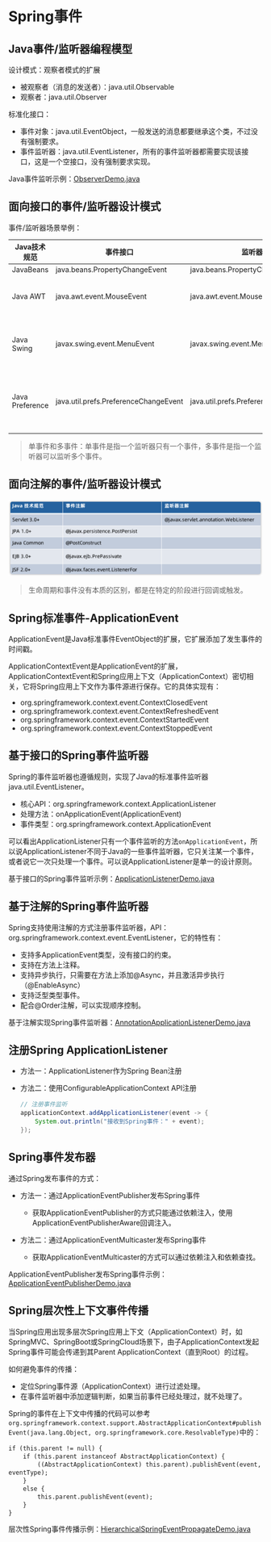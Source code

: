 # Spring事件

## Java事件/监听器编程模型

设计模式：观察者模式的扩展

* 被观察者（消息的发送者）：java.util.Observable
* 观察者：java.util.Observer

标准化接口：

* 事件对象：java.util.EventObject，一般发送的消息都要继承这个类，不过没有强制要求。
* 事件监听器：java.util.EventListener，所有的事件监听器都需要实现该接口，这是一个空接口，没有强制要求实现。

Java事件监听示例：[ObserverDemo.java](https://github.com/wkk1994/spring-ioc-learn/blob/master/event/src/main/java/com/wkk/learn/spring/ioc/event/ObserverDemo.java)

## 面向接口的事件/监听器设计模式

事件/监听器场景举例：

|Java技术规范|事件接口|监听器接口|说明|
|--|--|--|--|
|JavaBeans|java.beans.PropertyChangeEvent|java.beans.PropertyChangeEventListener||
|Java AWT|java.awt.event.MouseEvent|java.awt.event.MouseListener|监听鼠标的事件|
|Java Swing|javax.swing.event.MenuEvent|javax.swing.event.MenuListener|swing的菜单相关的事件|
|Java Preference|java.util.prefs.PreferenceChangeEvent|java.util.prefs.PreferenceChangeListener|用于接收用户编好的事件|

> 单事件和多事件：单事件是指一个监听器只有一个事件，多事件是指一个监听器可以监听多个事件。

## 面向注解的事件/监听器设计模式

![注解事件监听器设计模式](./images/注解事件监听器设计模式.png)

> 生命周期和事件没有本质的区别，都是在特定的阶段进行回调或触发。

## Spring标准事件-ApplicationEvent

ApplicationEvent是Java标准事件EventObject的扩展，它扩展添加了发生事件的时间戳。

ApplicationContextEvent是ApplicationEvent的扩展，ApplicationContextEvent和Spring应用上下文（ApplicationContext）密切相关，它将Spring应用上下文作为事件源进行保存。它的具体实现有：

* org.springframework.context.event.ContextClosedEvent
* org.springframework.context.event.ContextRefreshedEvent
* org.springframework.context.event.ContextStartedEvent
* org.springframework.context.event.ContextStoppedEvent

## 基于接口的Spring事件监听器

Spring的事件监听器也遵循规则，实现了Java的标准事件监听器java.util.EventListener。

* 核心API：org.springframework.context.ApplicationListener
* 处理方法：onApplicationEvent(ApplicationEvent)
* 事件类型：org.springframework.context.ApplicationEvent

可以看出ApplicationListener只有一个事件监听的方法`onApplicationEvent`，所以说ApplicationListener不同于Java的一些事件监听器，它只关注某一个事件，或者说它一次只处理一个事件。可以说ApplicationListener是单一的设计原则。

基于接口的Spring事件监听示例：[ApplicationListenerDemo.java](https://github.com/wkk1994/spring-ioc-learn/blob/master/event/src/main/java/com/wkk/learn/spring/ioc/event/ApplicationListenerDemo.java)

## 基于注解的Spring事件监听器

Spring支持使用注解的方式注册事件监听器，API：org.springframework.context.event.EventListener，它的特性有：

* 支持多ApplicationEvent类型，没有接口的约束。
* 支持在方法上注释。
* 支持异步执行，只需要在方法上添加@Async，并且激活异步执行（@EnableAsync）
* 支持泛型类型事件。
* 配合@Order注解，可以实现顺序控制。

基于注解实现Spring事件监听器：[AnnotationApplicationListenerDemo.java](https://github.com/wkk1994/spring-ioc-learn/blob/master/event/src/main/java/com/wkk/learn/spring/ioc/event/AnnotationApplicationListenerDemo.java)

## 注册Spring ApplicationListener

* 方法一：ApplicationListener作为Spring Bean注册

* 方法二：使用ConfigurableApplicationContext API注册

  ```java
  // 注册事件监听
  applicationContext.addApplicationListener(event -> {
      System.out.println("接收到Spring事件：" + event);
  });
  ```

## Spring事件发布器

通过Spring发布事件的方式：

* 方法一：通过ApplicationEventPublisher发布Spring事件
  * 获取ApplicationEventPublisher的方式只能通过依赖注入，使用ApplicationEventPublisherAware回调注入。

* 方法二：通过ApplicationEventMulticaster发布Spring事件
  * 获取ApplicationEventMulticaster的方式可以通过依赖注入和依赖查找。

ApplicationEventPublisher发布Spring事件示例：[ApplicationEventPublisherDemo.java](https://github.com/wkk1994/spring-ioc-learn/blob/master/event/src/main/java/com/wkk/learn/spring/ioc/event/ApplicationEventPublisherDemo.java)

## Spring层次性上下文事件传播

当Spring应用出现多层次Spring应用上下文（ApplicationContext）时，如SpringMVC、SpringBoot或SpringCloud场景下，由子ApplicationContext发起Spring事件可能会传递到其Parent ApplicationContext（直到Root）的过程。

如何避免事件的传播：

* 定位Spring事件源（ApplicationContext）进行过滤处理。
* 在事件监听器中添加逻辑判断，如果当前事件已经处理过，就不处理了。

Spring的事件在上下文中传播的代码可以参考`org.springframework.context.support.AbstractApplicationContext#publishEvent(java.lang.Object, org.springframework.core.ResolvableType)`中的：

```text
if (this.parent != null) {
    if (this.parent instanceof AbstractApplicationContext) {
        ((AbstractApplicationContext) this.parent).publishEvent(event, eventType);
    }
    else {
        this.parent.publishEvent(event);
    }
}
```

层次性Spring事件传播示例：[HierarchicalSpringEventPropagateDemo.java](https://github.com/wkk1994/spring-ioc-learn/blob/master/event/src/main/java/com/wkk/learn/spring/ioc/event/HierarchicalSpringEventPropagateDemo.java)